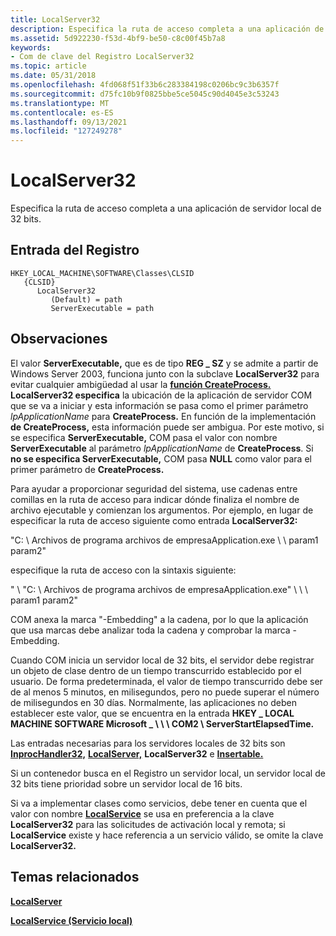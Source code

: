 ```yaml
---
title: LocalServer32
description: Especifica la ruta de acceso completa a una aplicación de servidor local de 32 bits.
ms.assetid: 5d922230-f53d-4bf9-be50-c8c00f45b7a8
keywords:
- Com de clave del Registro LocalServer32
ms.topic: article
ms.date: 05/31/2018
ms.openlocfilehash: 4fd068f51f33b6c283384198c0206bc9c3b6357f
ms.sourcegitcommit: d75fc10b9f0825bbe5ce5045c90d4045e3c53243
ms.translationtype: MT
ms.contentlocale: es-ES
ms.lasthandoff: 09/13/2021
ms.locfileid: "127249278"
---
```

# <a name="localserver32"></a>LocalServer32

Especifica la ruta de acceso completa a una aplicación de servidor local de 32 bits.

## <a name="registry-entry"></a>Entrada del Registro

```
HKEY_LOCAL_MACHINE\SOFTWARE\Classes\CLSID
   {CLSID}
      LocalServer32
         (Default) = path
         ServerExecutable = path
```

## <a name="remarks"></a>Observaciones

El valor **ServerExecutable,** que es de tipo **REG \_ SZ** y se admite a partir de Windows Server 2003, funciona junto con la subclave **LocalServer32** para evitar cualquier ambigüedad al usar la [**función CreateProcess.**](/windows/desktop/api/processthreadsapi/nf-processthreadsapi-createprocessa) **LocalServer32 especifica** la ubicación de la aplicación de servidor COM que se va a iniciar y esta información se pasa como el primer parámetro *lpApplicationName* para **CreateProcess.** En función de la implementación **de CreateProcess,** esta información puede ser ambigua. Por este motivo, si se especifica **ServerExecutable,** COM pasa el valor con nombre **ServerExecutable** al parámetro *lpApplicationName* de **CreateProcess**. Si **no se especifica ServerExecutable,** COM pasa **NULL** como valor para el primer parámetro de **CreateProcess.**

Para ayudar a proporcionar seguridad del sistema, use cadenas entre comillas en la ruta de acceso para indicar dónde finaliza el nombre de archivo ejecutable y comienzan los argumentos. Por ejemplo, en lugar de especificar la ruta de acceso siguiente como entrada **LocalServer32:**

"C: \\ Archivos de programa archivos de empresaApplication.exe \\ \\ param1 param2"

especifique la ruta de acceso con la sintaxis siguiente:

" \\ "C: \\ Archivos de programa archivos de empresaApplication.exe" \\ \\ \\ param1 param2"

COM anexa la marca "-Embedding" a la cadena, por lo que la aplicación que usa marcas debe analizar toda la cadena y comprobar la marca -Embedding.

Cuando COM inicia un servidor local de 32 bits, el servidor debe registrar un objeto de clase dentro de un tiempo transcurrido establecido por el usuario. De forma predeterminada, el valor de tiempo transcurrido debe ser de al menos 5 minutos, en milisegundos, pero no puede superar el número de milisegundos en 30 días. Normalmente, las aplicaciones no deben establecer este valor, que se encuentra en la entrada **HKEY \_ LOCAL MACHINE SOFTWARE Microsoft \_ \\ \\ \\ COM2 \\ ServerStartElapsedTime.**

Las entradas necesarias para los servidores locales de 32 bits son [**InprocHandler32,**](inprochandler32.md) [**LocalServer,**](localserver.md) **LocalServer32** e [**Insertable.**](insertable.md)

Si un contenedor busca en el Registro un servidor local, un servidor local de 32 bits tiene prioridad sobre un servidor local de 16 bits.

Si va a implementar clases como servicios, debe tener en cuenta que el valor con nombre [**LocalService**](localservice.md) se usa en preferencia a la clave **LocalServer32** para las solicitudes de activación local y remota; si **LocalService** existe y hace referencia a un servicio válido, se omite la clave **LocalServer32.**

## <a name="related-topics"></a>Temas relacionados

<dl> <dt>

[**LocalServer**](localserver.md)
</dt> <dt>

[**LocalService (Servicio local)**](localservice.md)
</dt> </dl>

 

 